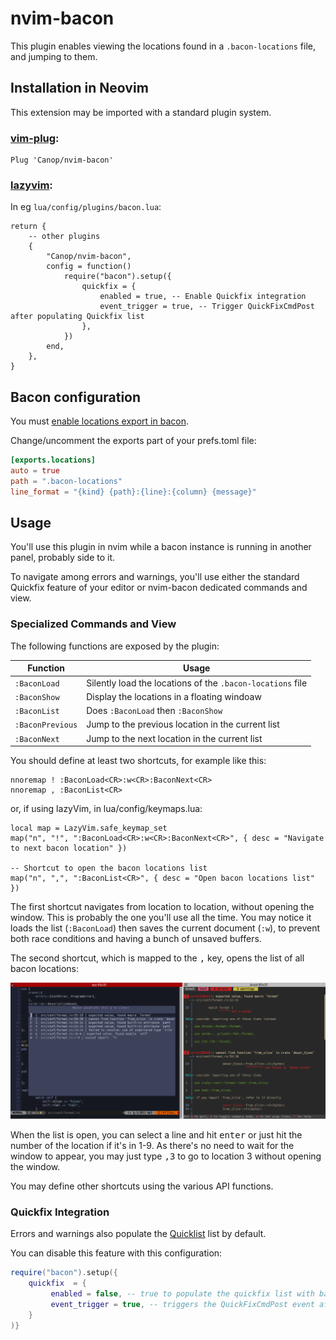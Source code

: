 # nvim-bacon

This plugin enables viewing the locations found in a `.bacon-locations` file, and jumping to them.

## Installation in Neovim

This extension may be imported with a standard plugin system.

### [vim-plug](https://github.com/junegunn/vim-plug):

```vim
Plug 'Canop/nvim-bacon'
```

### [lazyvim](https://www.lazyvim.org/):

In eg `lua/config/plugins/bacon.lua`:

```vim
return {
    -- other plugins
    {
        "Canop/nvim-bacon",
        config = function()
            require("bacon").setup({
                quickfix = {
                    enabled = true, -- Enable Quickfix integration
                    event_trigger = true, -- Trigger QuickFixCmdPost after populating Quickfix list
                },
            })
        end,
    },
}
```

## Bacon configuration

You must [enable locations export in bacon](https://dystroy.org/bacon/config/#exports).

Change/uncomment the exports part of your prefs.toml file:

```toml
[exports.locations]
auto = true
path = ".bacon-locations"
line_format = "{kind} {path}:{line}:{column} {message}"
```

## Usage

You'll use this plugin in nvim while a bacon instance is running in another panel, probably side to it.

To navigate among errors and warnings, you'll use either the standard Quickfix feature of your editor or nvim-bacon dedicated commands and view.

### Specialized Commands and View

The following functions are exposed by the plugin:

| Function         | Usage                                                      |
| ---------------- | ---------------------------------------------------------- |
| `:BaconLoad`     | Silently load the locations of the `.bacon-locations` file |
| `:BaconShow`     | Display the locations in a floating windoaw                |
| `:BaconList`     | Does `:BaconLoad` then `:BaconShow`                        |
| `:BaconPrevious` | Jump to the previous location in the current list          |
| `:BaconNext`     | Jump to the next location in the current list              |

You should define at least two shortcuts, for example like this:

```vimscript
nnoremap ! :BaconLoad<CR>:w<CR>:BaconNext<CR>
nnoremap , :BaconList<CR>
```

or, if using lazyVim, in lua/config/keymaps.lua:

```vim
local map = LazyVim.safe_keymap_set
map("n", "!", ":BaconLoad<CR>:w<CR>:BaconNext<CR>", { desc = "Navigate to next bacon location" })

-- Shortcut to open the bacon locations list
map("n", ",", ":BaconList<CR>", { desc = "Open bacon locations list" })
```

The first shortcut navigates from location to location, without opening the window.
This is probably the one you'll use all the time.
You may notice it loads the list (`:BaconLoad`) then saves the current document (`:w`), to prevent both race conditions and having a bunch of unsaved buffers.

The second shortcut, which is mapped to the <kbd>,</kbd> key, opens the list of all bacon locations:

![list-and-bacon](doc/list-and-bacon.png)

When the list is open, you can select a line and hit <kbd>enter</kbd> or just hit the number of the location if it's in 1-9.
As there's no need to wait for the window to appear, you may just type <kbd>,</kbd><kbd>3</kbd> to go to location 3 without opening the window.

You may define other shortcuts using the various API functions.

### Quickfix Integration

Errors and warnings also populate the [Quicklist](http://neovim.io/doc/user/quickfix.html) list by default.

You can disable this feature with this configuration:

```lua
require("bacon").setup({
    quickfix  = {
         enabled = false, -- true to populate the quickfix list with bacon errors and warnings
         event_trigger = true, -- triggers the QuickFixCmdPost event after populating the quickfix list
    }
)}
```
